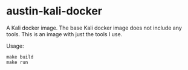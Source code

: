 austin-kali-docker
===================

A Kali docker image. The base Kali docker image does not include any tools. 
This is an image with just the tools I use.

Usage:

    make build
    make run


